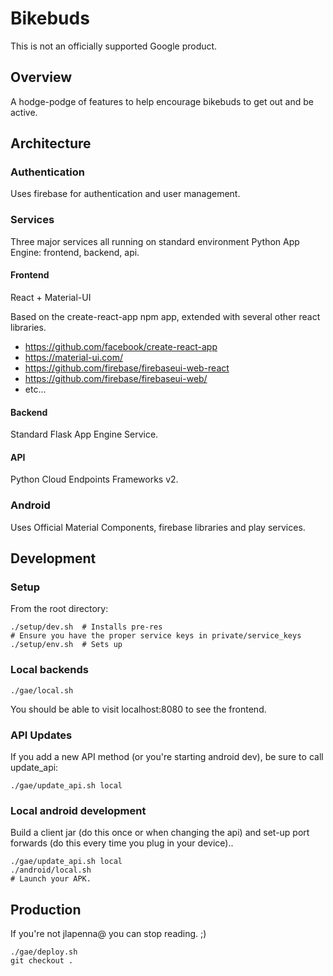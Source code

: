 # Bikebuds

This is not an officially supported Google product.

## Overview

A hodge-podge of features to help encourage bikebuds to get out and be active.

## Architecture

### Authentication

Uses firebase for authentication and user management.

### Services

Three major services all running on standard environment Python App Engine:
frontend, backend, api.

#### Frontend

React + Material-UI

Based on the create-react-app npm app, extended with several other react libraries.

   * https://github.com/facebook/create-react-app
   * https://material-ui.com/
   * https://github.com/firebase/firebaseui-web-react
   * https://github.com/firebase/firebaseui-web/
   * etc...


#### Backend

Standard Flask App Engine Service.

#### API

Python Cloud Endpoints Frameworks v2.

### Android

Uses Official Material Components, firebase libraries and play services.

## Development

### Setup

From the root directory:

```
./setup/dev.sh  # Installs pre-res
# Ensure you have the proper service keys in private/service_keys
./setup/env.sh  # Sets up 
```

### Local backends

```
./gae/local.sh
```

You should be able to visit localhost:8080 to see the frontend.

### API Updates

If you add a new API method (or you're starting android dev), be sure to call
update_api:

```
./gae/update_api.sh local
```

### Local android development

Build a client jar (do this once or when changing the api) and set-up port
forwards (do this every time you plug in your device)..

```
./gae/update_api.sh local
./android/local.sh
# Launch your APK.
```

## Production

If you're not jlapenna@ you can stop reading. ;)

```
./gae/deploy.sh
git checkout .
```
